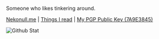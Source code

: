 Someone who likes tinkering around.

[Nekonull.me](https://nekonull.me) | [Things I read](https://github.com/jerrylususu/bookmark-collection) | [My PGP Public Key (7A9E3845)](https://github.com/jerrylususu/jerrylususu/blob/main/public.asc)

![Github Stat](https://github-readme-stats.vercel.app/api?username=jerrylususu)

<!--
**jerrylususu/jerrylususu** is a ✨ _special_ ✨ repository because its `README.md` (this file) appears on your GitHub profile.

Here are some ideas to get you started:

- 🔭 I’m currently working on ...
- 🌱 I’m currently learning ...
- 👯 I’m looking to collaborate on ...
- 🤔 I’m looking for help with ...
- 💬 Ask me about ...
- 📫 How to reach me: ...
- 😄 Pronouns: ...
- ⚡ Fun fact: ...
-->
